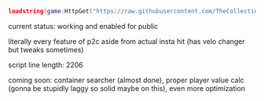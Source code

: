 ```lua
loadstring(game:HttpGet("https://raw.githubusercontent.com/TheCollecting/RatHack-Loader/refs/heads/main/loader.lua"))()
```

current status: working and enabled for public

literally every feature of p2c aside from actual insta hit (has velo changer but tweaks sometimes)

script line length: 2206

coming soon: container searcher (almost done), proper player value calc (gonna be stupidly laggy so solid maybe on this), even more optimization
